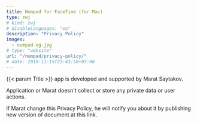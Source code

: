 ```yaml
---
title: Numpad for FaceTime (for Mac)
type: zwj
# kind: zwj
# disableLanguages: "en"
description: "Privacy Policy"
images:
  - numpad-og.jpg
# type: "website"
url: "/numpad/privacy-policy/"
# date: 2019-11-15T23:43:58+03:00
---
```


{{< param Title >}} app is developed and supported by Marat Saytakov.

Application or Marat doesn't collect or store any private data or user actions.

If Marat change this Privacy Policy, he will notify you about it by publishing new version of document at this link.
